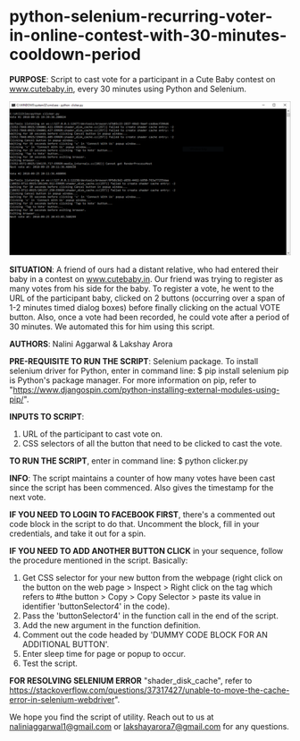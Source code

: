 # python-selenium-recurring-voter-in-online-contest-with-30-minutes-cooldown-period

<b>PURPOSE</b>: Script to cast vote for a participant in a Cute Baby contest on www.cutebaby.in, every 30 minutes using Python and Selenium.

![Alt text](screenshot.PNG?raw=true "python-selenium-recurring-voter-in-online-contest-with-30-minutes-cooldown-period")

<b>SITUATION</b>: A friend of ours had a distant relative, who had entered their baby in a contest on www.cutebaby.in. Our friend was trying to register as many votes from his side for the baby. To register a vote, he went to the URL of the participant baby, clicked on 2 buttons (occurring over a span of 1-2 minutes timed dialog boxes) before finally clicking on the actual VOTE button. Also, once a vote had been recorded, he could vote after a period of 30 minutes. We automated this for him using this script.

<b>AUTHORS</b>: Nalini Aggarwal & Lakshay Arora

<b>PRE-REQUISITE TO RUN THE SCRIPT</b>: Selenium package. To install selenium driver for Python, enter in command line:
$ pip install selenium
pip is Python's package manager. For more information on pip, refer to "https://www.djangospin.com/python-installing-external-modules-using-pip/".

<b>INPUTS TO SCRIPT</b>:
1. URL of the participant to cast vote on.
2. CSS selectors of all the button that need to be clicked to cast the vote.

<b>TO RUN THE SCRIPT</b>, enter in command line:
$ python clicker.py

<b>INFO</b>: The script maintains a counter of how many votes have been cast since the script has been commenced. Also gives the timestamp for the next vote.

<b>IF YOU NEED TO LOGIN TO FACEBOOK FIRST</b>, there's a commented out code block in the script to do that. Uncomment the block, fill in your credentials, and take it out for a spin.

<b>IF YOU NEED TO ADD ANOTHER BUTTON CLICK</b> in your sequence, follow the procedure mentioned in the script. Basically:
1. Get CSS selector for your new button from the webpage (right click on the button on the web page > Inspect > Right click on 
the tag which refers to #the button > Copy > Copy Selector > paste its value in identifier 'buttonSelector4' in the code).
2. Pass the 'buttonSelector4' in the function call in the end of the script.
3. Add the new argument in the function definition.
4. Comment out the code headed by 'DUMMY CODE BLOCK FOR AN ADDITIONAL BUTTON'. 
5. Enter sleep time for page or popup to occur.
6. Test the script.

<b>FOR RESOLVING SELENIUM ERROR</b> "shader_disk_cache", refer to https://stackoverflow.com/questions/37317427/unable-to-move-the-cache-error-in-selenium-webdriver".

We hope you find the script of utility. Reach out to us at naliniaggarwal1@gmail.com or lakshayarora7@gmail.com for any questions.
